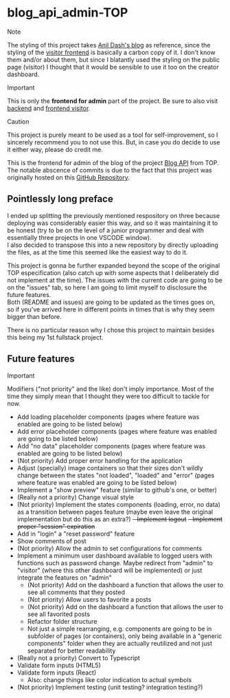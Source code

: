 # blog_api_admin-TOP

> [!NOTE]
> The styling of this project takes [Anil Dash's blog](https://www.anildash.com/) as reference, since the styling of the [visitor frontend](https://github.com/Isutomu/blog_api_visitor-TOP) is basically a carbon copy of it. I don't know them and/or about them, but since I blatantly used the styling on the public page (visitor) I thought that it would be sensible to use it too on the creator dashboard.

> [!IMPORTANT]
> This is only the **frontend for admin** part of the project. Be sure to also visit [backend](https://github.com/Isutomu/blog_api_backend-TOP) and [frontend visitor](https://github.com/Isutomu/blog_api_visitor-TOP).

> [!CAUTION]
> This project is purely meant to be used as a tool for self-improvement, so I sincerely recommend you to not use this. But, in case you do decide to use it either way, please do credit me.

This is the frontend for admin of the blog of the project [Blog API](https://www.theodinproject.com/lessons/node-path-nodejs-blog-api) from TOP.
The notable abscence of commits is due to the fact that this project was originally hosted on this [GitHub Repository](https://github.com/Isutomu/blog_api-TOP).

## Pointlessly long preface

I ended up splitting the previously mentioned respository on three because deploying was considerably easier this way, and so it was maintaining it to be honest (try to be on the level of a junior programmer and deal with essentially three projects in one VSCODE window).\
I also decided to transpose this into a new repository by directly uploading the files, as at the time this seemed like the easiest way to do it.

This project is gonna be further expanded beyond the scope of the original TOP especification (also catch up with some aspects that I deliberately did not implement at the time).
The issues with the current code are going to be on the "issues" tab, so here I am going to limit myself to disclosure the future features.\
Both (README and issues) are going to be updated as the times goes on, so if you've arrived here in different points in times that is why they seem bigger than before.

There is no particular reason why I chose this project to maintain besides this being my 1st fullstack project.

## Future features

> [!IMPORTANT]
> Modifiers ("not priority" and the like) don't imply importance. Most of the time they simply mean that I thought they were too difficult to tackle for now.

- Add loading placeholder components (pages where feature was enabled are going to be listed below)
- Add error placeholder components (pages where feature was enabled are going to be listed below)
- Add "no data" placeholder components (pages where feature was enabled are going to be listed below)
- (Not priority) Add proper error handling for the application
- Adjust (specially) image containers so that their sizes don't wildly change between the states "not loaded", "loaded" and "error" (pages where feature was enabled are going to be listed below)
- Implement a "show preview" feature (similar to github's one, or better)
- (Really not a priority) Change visual style
- (Not priority) Implement the states components (loading, error, no data) as a transition between pages feature (maybe even leave the original implementation but do this as an extra?)
  ~~- Implement logout~~
  ~~- Implement proper "session" expiration~~
- Add in "login" a "reset password" feature
- Show comments of post
- (Not priority) Allow the admin to set configurations for comments
- Implement a minimum user dashboard available to logged users with functions such as password change. Maybe redirect from "admin" to "visitor" (where this other dashboard will be implemented) or just integrate the features on "admin"
  - (Not priority) Add on the dashboard a function that allows the user to see all comments that they posted
  - (Not priority) Allow users to favorite a posts
  - (Not priority) Add on the dashboard a function that allows the user to see all favorited posts
  - Refactor folder structure
  - Not just a simple rearranging, e.g. components are going to be in subfolder of pages (or containers), only being available in a "generic components" folder when they are actually reutilized and not just separated for better readability
- (Really not a priority) Convert to Typescript
- Validate form inputs (HTML5)
- Validate form inputs (React)
  - Also: change things like color indication to actual symbols
- (Not priority) Implement testing (unit testing? integration testing?)
